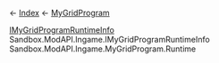 ← [Index](Api-Index) ← [MyGridProgram](Sandbox.ModAPI.Ingame.MyGridProgram)

[IMyGridProgramRuntimeInfo](Sandbox.ModAPI.Ingame.IMyGridProgramRuntimeInfo) Sandbox.ModAPI.Ingame.IMyGridProgramRuntimeInfo Sandbox.ModAPI.Ingame.MyGridProgram.Runtime